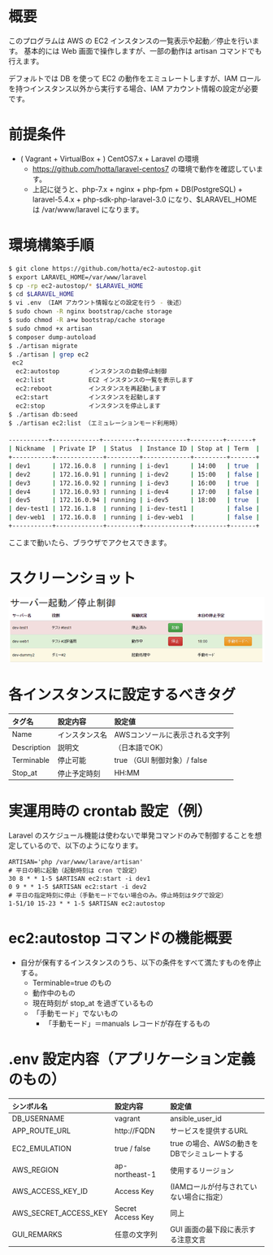 # 概要

このプログラムは AWS の EC2 インスタンスの一覧表示や起動／停止を行います。
基本的には Web 画面で操作しますが、一部の動作は artisan コマンドでも行えます。

デフォルトでは DB を使って EC2 の動作をエミュレートしますが、IAM ロールを持つインスタンス以外から実行する場合、IAM アカウント情報の設定が必要です。

# 前提条件

- ( Vagrant + VirtualBox + ) CentOS7.x + Laravel の環境
  - https://github.com/hotta/laravel-centos7 の環境で動作を確認しています。
  - 上記に従うと、php-7.x + nginx + php-fpm + DB(PostgreSQL) + laravel-5.4.x + php-sdk-php-laravel-3.0 になり、$LARAVEL_HOME は /var/www/laravel になります。

# 環境構築手順

```bash
$ git clone https://github.com/hotta/ec2-autostop.git
$ export LARAVEL_HOME=/var/www/laravel
$ cp -rp ec2-autostop/* $LARAVEL_HOME
$ cd $LARAVEL_HOME
$ vi .env （IAM アカウント情報などの設定を行う - 後述）
$ sudo chown -R nginx bootstrap/cache storage
$ sudo chmod -R a+w bootstrap/cache storage
$ sudo chmod +x artisan
$ composer dump-autoload
$ ./artisan migrate
$ ./artisan | grep ec2
 ec2
  ec2:autostop        インスタンスの自動停止制御
  ec2:list            EC2 インスタンスの一覧を表示します
  ec2:reboot          インスタンスを再起動します
  ec2:start           インスタンスを起動します
  ec2:stop            インスタンスを停止します
$ ./artisan db:seed
$ ./artisan ec2:list （エミュレーションモード利用時）

-----------+-------------+---------+-------------+---------+-------+
| Nickname  | Private IP  | Status  | Instance ID | Stop at | Term  |
+-----------+-------------+---------+-------------+---------+-------+
| dev1      | 172.16.0.8  | running | i-dev1      | 14:00   | true  |
| dev2      | 172.16.0.91 | running | i-dev2      | 15:00   | false |
| dev3      | 172.16.0.92 | running | i-dev3      | 16:00   | true  |
| dev4      | 172.16.0.93 | running | i-dev4      | 17:00   | false |
| dev5      | 172.16.0.94 | running | i-dev5      | 18:00   | true  |
| dev-test1 | 172.16.1.8  | running | i-dev-test1 |         | false |
| dev-web1  | 172.16.0.8  | running | i-dev-web1  |         | false |
+-----------+-------------+---------+-------------+---------+-------+
```

ここまで動いたら、ブラウザでアクセスできます。

# スクリーンショット

![Screenshot](https://github.com/hotta/images/blob/master/svrctl-screenshot.png?raw=true)


# 各インスタンスに設定するべきタグ

| タグ名      | 設定内容        | 設定値                          |
|:------------|:----------------|:--------------------------------|
| Name        | インスタンス名  | AWSコンソールに表示される文字列 | 
| Description | 説明文          | （日本語でOK）                  | 
| Terminable  | 停止可能        | true （GUI 制御対象）/ false    | 
| Stop_at     | 停止予定時刻    | HH:MM                           | 

# 実運用時の crontab 設定（例）

Laravel のスケジュール機能は使わないで単発コマンドのみで制御することを想定しているので、以下のようになります。

```crontab
ARTISAN='php /var/www/larave/artisan'
# 平日の朝に起動（起動時刻は cron で設定）
30 8 * * 1-5 $ARTISAN ec2:start -i dev1
0 9 * * 1-5 $ARTISAN ec2:start -i dev2
# 平日の指定時刻に停止（手動モードでない場合のみ。停止時刻はタグで設定）
1-51/10 15-23 * * 1-5 $ARTISAN ec2:autostop
```

# ec2:autostop コマンドの機能概要

- 自分が保有するインスタンスのうち、以下の条件をすべて満たすものを停止する。
  - Terminable=true のもの
  - 動作中のもの
  - 現在時刻が stop_at を過ぎているもの
  - 「手動モード」でないもの
    - 「手動モード」＝manuals レコードが存在するもの

# .env 設定内容（アプリケーション定義のもの）

| シンボル名            | 設定内容          | 設定値                                      |
|:----------------------|:------------------|:--------------------------------------------|
| DB_USERNAME  	        | vagrant           | ansible_user_id                             | 
| APP_ROUTE_URL	        | http://FQDN       | サービスを提供するURL                       | 
| EC2_EMULATION         | true / false      | true の場合、AWSの動きをDBでシミュレートする| 
| AWS_REGION            | ap-northeast-1    | 使用するリージョン                          | 
| AWS_ACCESS_KEY_ID     | Access Key        | (IAMロールが付与されていない場合に指定）    | 
| AWS_SECRET_ACCESS_KEY | Secret Access Key | 同上                                        | 
| GUI_REMARKS           | 任意の文字列      | GUI 画面の最下段に表示する注意文言          | 
